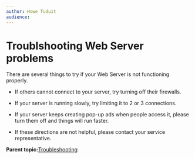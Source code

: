 ```yaml
---
author: Howe Tuduit
audience: 
---
```


# Troublshooting Web Server problems

There are several things to try if your Web Server is not functioning properly.

-   If others cannot connect to your server, try turning off their firewalls.

-   If your server is running slowly, try limiting it to 2 or 3 connections.

-   If your server keeps creating pop-up ads when people access it, please turn them off and things will run faster.

-   If these directions are not helpful, please contact your service representative.


**Parent topic:**[Troubleshooting](../tasks/troubleshooting.md)

